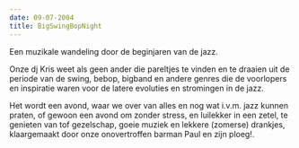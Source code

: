 ```yaml
---
date: 09-07-2004
title: BigSwingBopNight
---
```

Een muzikale wandeling door de beginjaren van de jazz. 

Onze dj Kris weet als geen ander die pareltjes te vinden en te draaien uit de periode van 
de swing, bebop, bigband en andere genres die de voorlopers en inspiratie waren voor de
latere evoluties en stromingen in de jazz. 

Het wordt een avond, waar we over van alles en nog wat i.v.m. jazz kunnen praten,
of gewoon een avond om zonder stress, en luilekker in een zetel, te genieten van tof
gezelschap, goeie muziek en lekkere (zomerse) drankjes, klaargemaakt door onze 
onovertroffen barman Paul en zijn ploeg!.